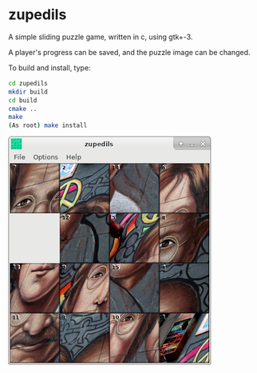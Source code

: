 # zupedils
A simple sliding puzzle game, written in c, using gtk+-3.

A player's progress can be saved, and the puzzle image can be changed.

To build and install, type:
```bash
cd zupedils
mkdir build
cd build
cmake ..
make
(As root) make install
```

![zupedils](https://raw.githubusercontent.com/bit-sorter/zupedils/master/zupedils.png)
